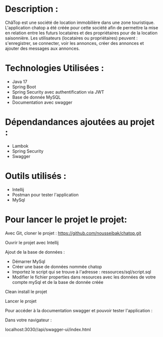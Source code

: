 # Description :

ChâTop est une société de location immobilière dans une zone touristique.
L'application chatop a été créée pour cette société afin de permettre la mise en relation entre les futurs locataires et des propriétaires pour de la location saisonnière. 
Les utilisateurs (locataires ou propriétaires) peuvent : s'enregistrer, se connecter, voir les annonces, créer des annonces et ajouter des messages aux annonces.

# Technologies Utilisées :

- Java 17
- Spring Boot
- Spring Security avec authentification via JWT
- Base de donnée MySQL
- Documentation avec swagger
  
# Dépendandances ajoutées au projet :

- Lambok
- Spring Security
- Swagger

# Outils utilisés :
- Intellij
- Postman pour tester l'application
- MySql


# Pour lancer le projet le projet:

Avec Git, cloner le projet : https://github.com/nousseibak/chatop.git

Ouvrir le projet avec Intellij

Ajout de la base de données :

- Démarrer MySql
- Créer une base de données nommée chatop
- Importez le script qui se trouve à l'adresse : ressources/sql/script.sql
- Modifier le fichier properties dans resources avec les données de votre compte mySql et de la base de donnée créée

Clean install le projet

Lancer le projet 

Pour accéder à la documentation swagger et pouvoir tester l'application :

Dans votre navigateur :

localhost:3030//api/swagger-ui/index.html












